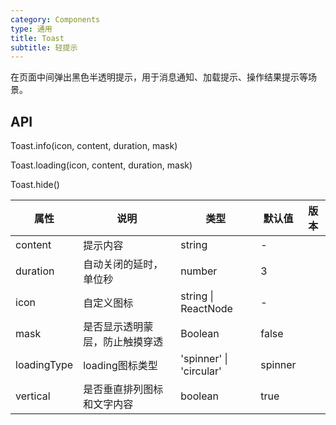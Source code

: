 ```yaml
---
category: Components
type: 通用
title: Toast
subtitle: 轻提示
---
```


在页面中间弹出黑色半透明提示，用于消息通知、加载提示、操作结果提示等场景。

## API

Toast.info(icon, content, duration, mask)

Toast.loading(icon, content, duration, mask)

Toast.hide()

| 属性 | 说明 | 类型 | 默认值 | 版本 |
| --- | --- | --- | --- | --- |
| content | 提示内容 | string | - |  |
| duration | 自动关闭的延时，单位秒 | number | 3 |  |
| icon | 自定义图标 | string \| ReactNode | - |  |
| mask | 是否显示透明蒙层，防止触摸穿透 | Boolean | false |  |
| loadingType | loading图标类型 | 'spinner' \| 'circular' | spinner |  |
| vertical | 是否垂直排列图标和文字内容 | boolean | true |  |
